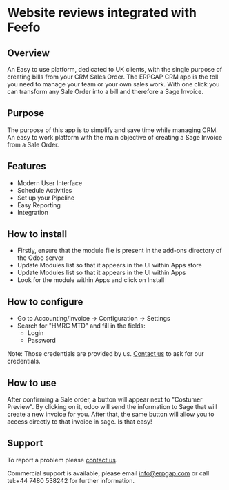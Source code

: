 # Website reviews integrated with Feefo

## Overview

An Easy to use platform, dedicated to UK clients, with the single purpose of creating
bills from your CRM Sales Order. The ERPGAP CRM app is the toll you need to manage your
team or your own sales work. With one click you can transform any Sale Order into a bill
and therefore a Sage Invoice.

## Purpose

The purpose of this app is to simplify and save time while managing CRM. An easy to work
platform with the main objective of creating a Sage Invoice from a Sale Order.

## Features

- Modern User Interface
- Schedule Activities
- Set up your Pipeline
- Easy Reporting
- Integration

## How to install

- Firstly, ensure that the module file is present in the add-ons directory of the Odoo 
  server
- Update Modules list so that it appears in the UI within Apps store
- Update Modules list so that it appears in the UI within Apps
- Look for the module within Apps and click on Install

## How to configure

- Go to Accounting/Invoice -> Configuration -> Settings
- Search for "HMRC MTD" and fill in the fields:
  - Login
  - Password
  
Note: Those credentials are provided by us. [Contact us](https://www.erpgap.com/page/contactus/) to ask for our credentials.

## How to use

After confirming a Sale order, a button will appear next to "Costumer Preview". By clicking
on it, odoo will send the information to Sage that will create a new invoice for you.
After that, the same button will allow you to access directly to that invoice in sage.
Is that easy!

## Support

To report a problem please [contact us](https://www.erpgap.com/page/contactus/).

Commercial support is available, please email [info@erpgap.com](info@erpgap.com)
or call tel:+44 7480 538242 for further information.
